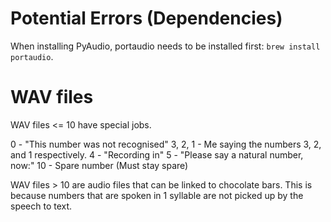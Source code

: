 # Potential Errors (Dependencies)

When installing PyAudio, portaudio needs to be installed first:
`brew install portaudio`.

# WAV files

WAV files <= 10 have special jobs.

0 - "This number was not recognised"
3, 2, 1 - Me saying the numbers 3, 2, and 1 respectively.
4 - "Recording in"
5 - "Please say a natural number, now:"
10 - Spare number (Must stay spare)

WAV files > 10 are audio files that can be linked to chocolate bars.
This is because numbers that are spoken in 1 syllable are not picked up by the speech to text.
